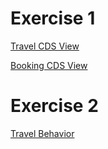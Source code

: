 
# Exercise 1
[Travel CDS View](ZI_TRAVEL_M_XX.cds)

[Booking CDS View](ZI_BOOKING_M_XX.cds)

# Exercise 2

[Travel Behavior](ZI_TRAVEL_M_XX.behavior)
